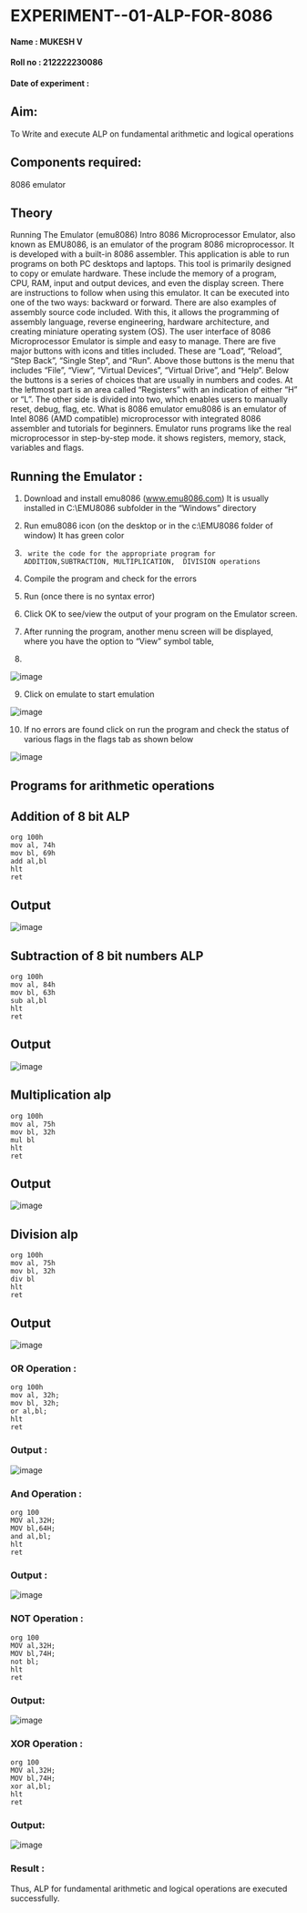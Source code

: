 # EXPERIMENT--01-ALP-FOR-8086
#### Name : MUKESH V
#### Roll no : 212222230086
#### Date of experiment : 





## Aim:
To Write and execute ALP on fundamental arithmetic and logical operations
## Components required:
8086  emulator 
## Theory 
Running The Emulator (emu8086) Intro 8086 Microprocessor Emulator, also known as EMU8086, is an emulator of the program 8086 microprocessor. It is developed with a built-in 8086 assembler. This application is able to run programs on both PC desktops and laptops. This tool is primarily designed to copy or emulate hardware. These include the memory of a program, CPU, RAM, input and output devices, and even the display screen. There are instructions to follow when using this emulator. It can be executed into one of the two ways: backward or forward. There are also examples of assembly source code included. With this, it allows the programming of assembly language, reverse engineering, hardware architecture, and creating miniature operating system (OS). The user interface of 8086 Microprocessor Emulator is simple and easy to manage. There are five major buttons with icons and titles included. These are “Load”, “Reload”, “Step Back”, “Single Step”, and “Run”. Above those buttons is the menu that includes “File”, “View”, “Virtual Devices”, “Virtual Drive”, and “Help”. Below the buttons is a series of choices that are usually in numbers and codes. At the leftmost part is an area called “Registers” with an indication of either “H” or “L”. The other side is divided into two, which enables users to manually reset, debug, flag, etc. What is 8086 emulator emu8086 is an emulator of Intel 8086 (AMD compatible) microprocessor with integrated 8086 assembler and tutorials for beginners. Emulator runs programs like the real microprocessor in step-by-step mode. it shows registers, memory, stack, variables and flags.


 ## Running the Emulator :
1.	Download and install emu8086 (www.emu8086.com) It is usually installed in C:\EMU8086 subfolder in the “Windows” directory
2.	  Run  emu8086 icon (on the desktop or in the c:\EMU8086 folder of window) It has green color 
 
 
3.		write the code for the appropriate program for ADDITION,SUBTRACTION, MULTIPLICATION,  DIVISION operations 

4.	 Compile the program and check for the errors 
5.	Run (once there is no syntax error) 

6.	Click OK to see/view the output of your program on the Emulator screen. 


7.	After running the program, another menu screen will be displayed, where you have the option to “View” symbol table,
8.	 


![image](https://user-images.githubusercontent.com/36288975/189273263-d65baae9-4b8f-4723-afb3-c0ffa4052b04.png)











9.	Click on emulate to start emulation 








![image](https://user-images.githubusercontent.com/36288975/189273273-9bb36ec1-e2e8-4892-8d35-37707332bfdc.png)








10.	If no errors are found click on run the program and check the status of various flags in the flags tab as shown below 






![image](https://user-images.githubusercontent.com/36288975/189273277-113a2a33-4a40-4ff8-95a5-ecd3a1f504fe.png)







## Programs for arithmetic  operations

## Addition  of 8 bit ALP 
```
org 100h
mov al, 74h
mov bl, 69h
add al,bl
hlt 
ret
```


## Output  

 ![image](https://github.com/Kishore2o/EXPERIMENT--01-ALP-FOR-8086/assets/118679883/66a5b44a-5ddc-4da8-aa2f-cc919e84e336)


## Subtraction   of 8 bit numbers  ALP 
 ```
org 100h
mov al, 84h
mov bl, 63h
sub al,bl
hlt 
ret
```
## Output  

![image](https://github.com/Kishore2o/EXPERIMENT--01-ALP-FOR-8086/assets/118679883/6aabc073-2827-48bb-a0c7-a79a9d10ae09)

## Multiplication alp 
```
org 100h
mov al, 75h
mov bl, 32h
mul bl
hlt 
ret
```
 ## Output  

![image](https://github.com/Kishore2o/EXPERIMENT--01-ALP-FOR-8086/assets/118679883/25f5b1bd-a5fc-4bac-ad92-5915729d73ae)


## Division alp 
```
org 100h
mov al, 75h
mov bl, 32h
div bl
hlt 
ret
```
## Output  

![image](https://github.com/Kishore2o/EXPERIMENT--01-ALP-FOR-8086/assets/118679883/0e3eb7a5-6306-4e00-a5f8-ddfe9dfab07b)

### OR Operation :
```
org 100h
mov al, 32h;
mov bl, 32h;
or al,bl;
hlt 
ret
```
### Output :

![image](https://github.com/Kishore2o/EXPERIMENT--01-ALP-FOR-8086/assets/118679883/146d220d-150f-4e51-83fd-c15f38582e92)

### And Operation :
```
org 100
MOV al,32H;
MOV bl,64H;
and al,bl; 
hlt
ret
```
### Output :

![image](https://github.com/Kishore2o/EXPERIMENT--01-ALP-FOR-8086/assets/118679883/bb69cda6-2d1c-4997-ab93-5d2f6a15b341)

### NOT Operation :
```
org 100
MOV al,32H;
MOV bl,74H;
not bl; 
hlt
ret
```
### Output:

![image](https://github.com/Kishore2o/EXPERIMENT--01-ALP-FOR-8086/assets/118679883/fb07cdf6-aaae-4964-a9d4-931dd9ff2bb8)

### XOR Operation :
```
org 100
MOV al,32H;
MOV bl,74H;
xor al,bl; 
hlt
ret
```
### Output:

![image](https://github.com/Kishore2o/EXPERIMENT--01-ALP-FOR-8086/assets/118679883/4a4f8387-c8bf-44a0-b4fc-4f8f7105e1ab)


### Result :
Thus, ALP for fundamental arithmetic and logical operations are executed successfully.
 








